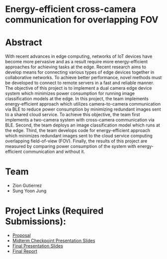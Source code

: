 # Energy-efficient cross-camera communication for overlapping FOV

# Abstract

With recent advances in edge computing, networks of IoT devices have become more pervasive and as a result require more energy-efficient approaches for achieving tasks at the edge. Recent research aims to develop means for connecting various types of edge devices together in collaborative networks. To achieve better performance, novel methods must be developed to connect to remote servers in a fast and reliable manner. The objective of this project is to implement a dual camera edge device system which minimizes power consumption for running image classification models at the edge. In this project, the team implements energy-efficient approach which utilizes camera-to-camera communication via BLE to reduce power consumption by minimizing redundant images sent to a shared cloud service. To achieve this objective, the team first implements a two-camera system with cross-camera communication via BLE. Second, the team deploys an image classification model which runs at the edge. Third, the team develops code for energy-efficient approach which minimizes redundant images sent to the cloud service computing overlapping field-of-view (FOV). Finally, the results of this project are measured by comparing power consumption of the system with energy-efficient communication and without it.

# Team

* Zion Gutierrez
* Sung Yoon Jung

# Project Links (Required Submissions):

* [Proposal](proposal)
* [Midterm Checkpoint Presentation Slides](http://)
* [Final Presentation Slides](http://)
* [Final Report](report)
